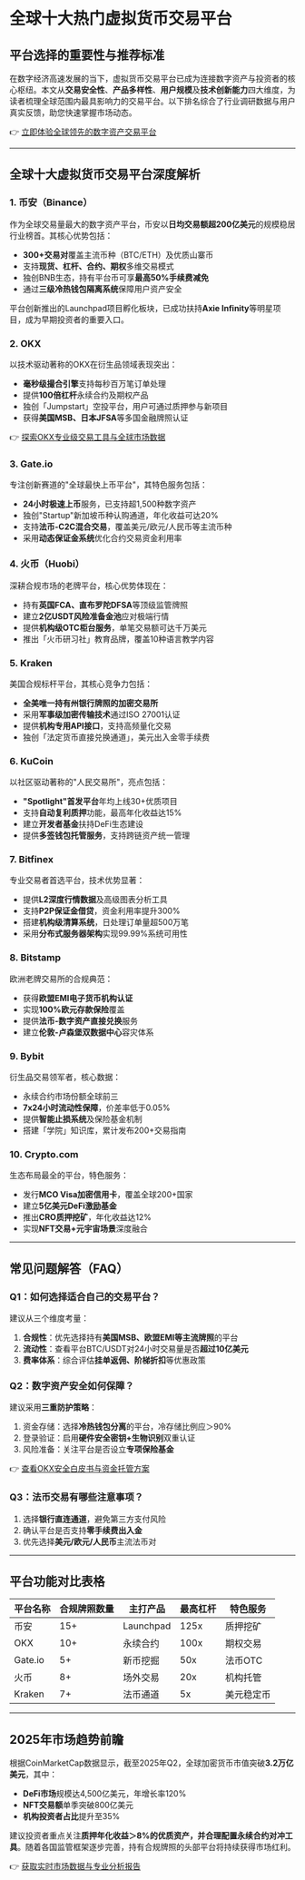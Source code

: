 # 全球十大热门虚拟货币交易平台

## 平台选择的重要性与推荐标准

在数字经济高速发展的当下，虚拟货币交易平台已成为连接数字资产与投资者的核心枢纽。本文从**交易安全性**、**产品多样性**、**用户规模**及**技术创新能力**四大维度，为读者梳理全球范围内最具影响力的交易平台。以下排名综合了行业调研数据与用户真实反馈，助您快速掌握市场动态。

👉 [立即体验全球领先的数字资产交易平台](https://bit.ly/okx_welcome)

---

## 全球十大虚拟货币交易平台深度解析

### 1. 币安（Binance）
作为全球交易量最大的数字资产平台，币安以**日均交易额超200亿美元**的规模稳居行业榜首。其核心优势包括：
- **300+交易对**覆盖主流币种（BTC/ETH）及优质山寨币
- 支持**现货、杠杆、合约、期权**多维交易模式
- 独创BNB生态，持有平台币可享**最高50%手续费减免**
- 通过**三级冷热钱包隔离系统**保障用户资产安全

平台创新推出的Launchpad项目孵化板块，已成功扶持**Axie Infinity**等明星项目，成为早期投资者的重要入口。

### 2. OKX
以技术驱动著称的OKX在衍生品领域表现突出：
- **毫秒级撮合引擎**支持每秒百万笔订单处理
- 提供**100倍杠杆**永续合约及期权产品
- 独创「Jumpstart」空投平台，用户可通过质押参与新项目
- 获得**美国MSB、日本JFSA**等多国金融牌照认证

👉 [探索OKX专业级交易工具与全球市场数据](https://bit.ly/okx_welcome)

### 3. Gate.io
专注创新赛道的"全球最快上币平台"，其特色服务包括：
- **24小时极速上币**服务，已支持超1,500种数字资产
- 独创"Startup"新加坡币种认购通道，年化收益可达20%
- 支持**法币-C2C混合交易**，覆盖美元/欧元/人民币等主流币种
- 采用**动态保证金系统**优化合约交易资金利用率

### 4. 火币（Huobi）
深耕合规市场的老牌平台，核心优势体现在：
- 持有**英国FCA、直布罗陀DFSA**等顶级监管牌照
- 建立**2亿USDT风险准备金池**应对极端行情
- 提供**机构级OTC柜台服务**，单笔交易额可达千万美元
- 推出「火币研习社」教育品牌，覆盖10种语言教学内容

### 5. Kraken
美国合规标杆平台，其核心竞争力包括：
- **全美唯一持有州银行牌照的加密交易所**
- 采用**军事级加密传输技术**通过ISO 27001认证
- 提供**机构专用API接口**，支持高频量化交易
- 独创「法定货币直接兑换通道」，美元出入金零手续费

### 6. KuCoin
以社区驱动著称的"人民交易所"，亮点包括：
- **"Spotlight"首发平台**年均上线30+优质项目
- 支持**自动复利质押**功能，最高年化收益达15%
- 建立**开发者基金**扶持DeFi生态建设
- 提供**多签钱包托管服务**，支持跨链资产统一管理

### 7. Bitfinex
专业交易者首选平台，技术优势显著：
- 提供**L2深度行情数据**及高级图表分析工具
- 支持**P2P保证金借贷**，资金利用率提升300%
- 搭建**机构级清算系统**，日处理订单量超500万笔
- 采用**分布式服务器架构**实现99.99%系统可用性

### 8. Bitstamp
欧洲老牌交易所的合规典范：
- 获得**欧盟EMI电子货币机构认证**
- 实现**100%欧元存款保险**覆盖
- 提供**法币-数字资产直接兑换**服务
- 建立**伦敦-卢森堡双数据中心**容灾体系

### 9. Bybit
衍生品交易领军者，核心数据：
- 永续合约市场份额全球前三
- **7x24小时流动性保障**，价差率低于0.05%
- 提供**智能止损系统**及保险基金机制
- 搭建「学院」知识库，累计发布200+交易指南

### 10. Crypto.com
生态布局最全的平台，特色服务：
- 发行**MCO Visa加密信用卡**，覆盖全球200+国家
- 建立**5亿美元DeFi激励基金**
- 推出**CRO质押挖矿**，年化收益达12%
- 实现**NFT交易+元宇宙场景**深度融合

---

## 常见问题解答（FAQ）

### Q1：如何选择适合自己的交易平台？
建议从三个维度考量：
1. **合规性**：优先选择持有**美国MSB、欧盟EMI等主流牌照**的平台
2. **流动性**：查看平台BTC/USDT对24小时交易量是否**超过10亿美元**
3. **费率体系**：综合评估**挂单返佣、阶梯折扣**等优惠政策

### Q2：数字资产安全如何保障？
建议采用**三重防护策略**：
1. 资金存储：选择**冷热钱包分离**的平台，冷存储比例应＞90%
2. 登录验证：启用**硬件安全密钥+生物识别**双重认证
3. 风险准备：关注平台是否设立**专项保险基金**

👉 [查看OKX安全白皮书与资金托管方案](https://bit.ly/okx_welcome)

### Q3：法币交易有哪些注意事项？
1. 选择**银行直连通道**，避免第三方支付风险
2. 确认平台是否支持**零手续费出入金**
3. 优先选择**美元/欧元/人民币**主流法币对

---

## 平台功能对比表格

| 平台名称 | 合规牌照数量 | 主打产品 | 最高杠杆 | 特色服务 |
|---------|-------------|---------|---------|---------|
| 币安    | 15+         | Launchpad | 125x    | 质押挖矿 |
| OKX     | 10+         | 永续合约 | 100x    | 期权交易 |
| Gate.io | 5+          | 新币挖掘 | 50x     | 法币OTC |
| 火币    | 8+          | 场外交易 | 20x     | 机构托管 |
| Kraken  | 7+          | 法币通道 | 5x      | 美元稳定币 |

---

## 2025年市场趋势前瞻
根据CoinMarketCap数据显示，截至2025年Q2，全球加密货币市值突破**3.2万亿美元**，其中：
- **DeFi市场**规模达4,500亿美元，年增长率120%
- **NFT交易额**单季突破800亿美元
- **机构投资者占比**提升至35%

建议投资者重点关注**质押年化收益＞8%**的优质资产，并合理配置**永续合约对冲工具**。随着各国监管框架逐步完善，持有合规牌照的头部平台将持续获得市场红利。

👉 [获取实时市场数据与专业分析报告](https://bit.ly/okx_welcome)